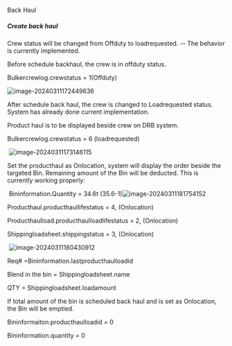 Back Haul

##### Create back haul

Crew status will be changed from Offduty to loadrequested. --  The behavior is currently implemented.

Before schedule backhaul, the crew is in offduty status.

 Bulkercrewlog.crewstatus = 1(Offduty)

![image-20240311172449636](C:\Users\sunting\AppData\Roaming\Typora\typora-user-images\image-20240311172449636.png)

 After schedule back haul, the crew is changed to Loadrequested status. System has already done current implementation.

 Product haul is to be displayed beside crew on DRB system. 

 Bulkercrewlog.crewstatus = 6 (loadrequested)

​                        ![image-20240311173146115](C:\Users\sunting\AppData\Roaming\Typora\typora-user-images\image-20240311173146115.png)



Set the producthaul as Onlocation, system will display the order beside the targeted Bin. Remaining amount of the Bin will be deducted. This is currently working properly:

​                       Bininformation.Quantity = 34.6t (35.6-1)![image-20240311181754152](C:\Users\sunting\AppData\Roaming\Typora\typora-user-images\image-20240311181754152.png)             



Producthaul.producthaullifestatus = 4, (Onlocation)

Producthaulload.producthaulloadlifestatus = 2, (Onlocation)

Shippingloadsheet.shippingstatus = 3, (Onlocation)

​                     ![image-20240311180430912](C:\Users\sunting\AppData\Roaming\Typora\typora-user-images\image-20240311180430912.png)  

Req# =Bininformation.lastproducthaulloadid

Blend in the bin = Shippingloadsheet.name

QTY = Shippingloadsheet.loadamount



If total amount of the bin is scheduled back haul and is set as Onlocation, the Bin will be emptied. 

Bininformaiton.producthaulloadid = 0

Bininformation.quantity = 0

